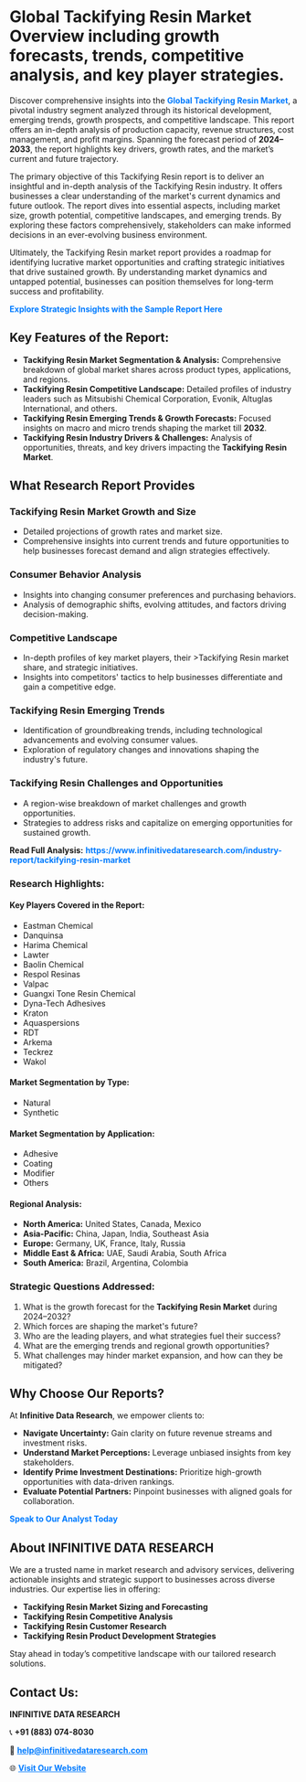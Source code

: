 <h1>Global Tackifying Resin Market Overview including growth forecasts, trends, competitive analysis, and key player strategies.</h1>
<p>
Discover comprehensive insights into the 
<a href="https://www.infinitivedataresearch.com/industry-report/tackifying-resin-market" rel="dofollow" style="color: #007BFF; text-decoration: none;"><strong>Global Tackifying Resin Market</strong></a>, a pivotal industry segment analyzed through its historical development, emerging trends, growth prospects, and competitive landscape. This report offers an in-depth analysis of production capacity, revenue structures, cost management, and profit margins. Spanning the forecast period of <strong>2024–2033</strong>, the report highlights key drivers, growth rates, and the market’s current and future trajectory.
</p>
<p>
The primary objective of this Tackifying Resin report is to deliver an insightful and in-depth analysis of the Tackifying Resin industry. It offers businesses a clear understanding of the market's current dynamics and future outlook. The report dives into essential aspects, including market size, growth potential, competitive landscapes, and emerging trends. By exploring these factors comprehensively, stakeholders can make informed decisions in an ever-evolving business environment.
</p>
<p>
Ultimately, the Tackifying Resin market report provides a roadmap for identifying lucrative market opportunities and crafting strategic initiatives that drive sustained growth. By understanding market dynamics and untapped potential, businesses can position themselves for long-term success and profitability.
</p>
<p>
<a href="https://www.infinitivedataresearch.com/request-sample/reportId=105349" style="color: #007BFF; text-decoration: none;"><strong>Explore Strategic Insights with the Sample Report Here</strong></a>
</p>

<h2>Key Features of the Report:</h2>
<ul>
<li><strong>Tackifying Resin Market Segmentation & Analysis:</strong> Comprehensive breakdown of global market shares across product types, applications, and regions.</li>
<li><strong>Tackifying Resin Competitive Landscape:</strong> Detailed profiles of industry leaders such as Mitsubishi Chemical Corporation, Evonik, Altuglas International, and others.</li>
<li><strong>Tackifying Resin Emerging Trends & Growth Forecasts:</strong> Focused insights on macro and micro trends shaping the market till <strong>2032</strong>.</li>
<li><strong>Tackifying Resin Industry Drivers & Challenges:</strong> Analysis of opportunities, threats, and key drivers impacting the <strong>Tackifying Resin Market</strong>.</li>
</ul>

<h2>What Research Report Provides</h2>
<h3>Tackifying Resin Market Growth and Size</h3>
<ul>
<li>Detailed projections of growth rates and market size.</li>
<li>Comprehensive insights into current trends and future opportunities to help businesses forecast demand and align strategies effectively.</li>
</ul>

<h3>Consumer Behavior Analysis</h3>
<ul>
<li>Insights into changing consumer preferences and purchasing behaviors.</li>
<li>Analysis of demographic shifts, evolving attitudes, and factors driving decision-making.</li>
</ul>

<h3>Competitive Landscape</h3>
<ul>
<li>In-depth profiles of key market players, their >Tackifying Resin market share, and strategic initiatives.</li>
<li>Insights into competitors' tactics to help businesses differentiate and gain a competitive edge.</li>
</ul>

<h3>Tackifying Resin Emerging Trends</h3>
<ul>
<li>Identification of groundbreaking trends, including technological advancements and evolving consumer values.</li>
<li>Exploration of regulatory changes and innovations shaping the industry's future.</li>
</ul>

<h3>Tackifying Resin Challenges and Opportunities</h3>
<ul>
<li>A region-wise breakdown of market challenges and growth opportunities.</li>
<li>Strategies to address risks and capitalize on emerging opportunities for sustained growth.</li>
</ul>
<p><strong>Read Full Analysis:</strong> <a href="https://www.infinitivedataresearch.com/industry-report/tackifying-resin-market" rel="dofollow" style="color: #007BFF; text-decoration: none;"><strong>https://www.infinitivedataresearch.com/industry-report/tackifying-resin-market</strong></a></p>
<h3>Research Highlights:</h3>
<h4>Key Players Covered in the Report:</h4>
<ul><li>Eastman Chemical</li><li>Danquinsa</li><li>Harima Chemical</li><li>Lawter</li><li>Baolin Chemical</li><li>Respol Resinas</li><li>Valpac</li><li>Guangxi Tone Resin Chemical</li><li>Dyna-Tech Adhesives</li><li>Kraton</li><li>Aquaspersions</li><li>RDT</li><li>Arkema</li><li>Teckrez</li><li>Wakol</li></ul>
<h4>Market Segmentation by Type:</h4>
<ul><li>Natural</li><li>Synthetic</li></ul>
<h4>Market Segmentation by Application:</h4>
<ul><li>Adhesive</li><li>Coating</li><li>Modifier</li><li>Others</li></ul>

<h4>Regional Analysis:</h4>
<ul>
<li><strong>North America:</strong> United States, Canada, Mexico</li>
<li><strong>Asia-Pacific:</strong> China, Japan, India, Southeast Asia</li>
<li><strong>Europe:</strong> Germany, UK, France, Italy, Russia</li>
<li><strong>Middle East & Africa:</strong> UAE, Saudi Arabia, South Africa</li>
<li><strong>South America:</strong> Brazil, Argentina, Colombia</li>
</ul>

<h3>Strategic Questions Addressed:</h3>
<ol>
<li>What is the growth forecast for the <strong>Tackifying Resin Market</strong> during 2024–2032?</li>
<li>Which forces are shaping the market's future?</li>
<li>Who are the leading players, and what strategies fuel their success?</li>
<li>What are the emerging trends and regional growth opportunities?</li>
<li>What challenges may hinder market expansion, and how can they be mitigated?</li>
</ol>

<h2>Why Choose Our Reports?</h2>
<p>At <strong>Infinitive Data Research</strong>, we empower clients to:</p>
<ul>
<li><strong>Navigate Uncertainty:</strong> Gain clarity on future revenue streams and investment risks.</li>
<li><strong>Understand Market Perceptions:</strong> Leverage unbiased insights from key stakeholders.</li>
<li><strong>Identify Prime Investment Destinations:</strong> Prioritize high-growth opportunities with data-driven rankings.</li>
<li><strong>Evaluate Potential Partners:</strong> Pinpoint businesses with aligned goals for collaboration.</li>
</ul>
<p><a href="https://www.infinitivedataresearch.com/industry-report/tackifying-resin-market" rel="dofollow" style="color: #007BFF; text-decoration: none;"><strong>Speak to Our Analyst Today</strong></a></p>

<h2>About INFINITIVE DATA RESEARCH</h2>
<p>We are a trusted name in market research and advisory services, delivering actionable insights and strategic support to businesses across diverse industries. Our expertise lies in offering:</p>
<ul>
<li><strong>Tackifying Resin Market Sizing and Forecasting</strong></li>
<li><strong>Tackifying Resin Competitive Analysis</strong></li>
<li><strong>Tackifying Resin Customer Research</strong></li>
<li><strong>Tackifying Resin Product Development Strategies</strong></li>
</ul>
<p>Stay ahead in today’s competitive landscape with our tailored research solutions.</p>

<h2>Contact Us:</h2>
<p><strong>INFINITIVE DATA RESEARCH</strong></p>
<p>📞 <strong>+91 (883) 074-8030</strong></p>
<p>📧 <strong><a href="mailto:help@infinitivedataresearch.com" style="color: #007BFF;">help@infinitivedataresearch.com</a></strong></p>
<p>🌐 <strong><a href="https://www.infinitivedataresearch.com" rel="dofollow" style="color: #007BFF;">Visit Our Website</a></strong></p>